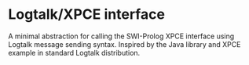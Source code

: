 # Logtalk/XPCE interface

A minimal abstraction for calling the SWI-Prolog XPCE interface using Logtalk message sending syntax. Inspired by the Java library and XPCE example in standard Logtalk distribution.